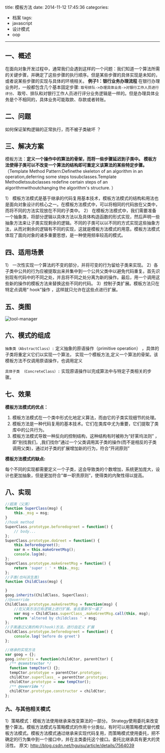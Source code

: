 title: 模板方法
date: 2014-11-12 17:45:36
categories:
- 档案
tags:
- javascript
- 设计模式
- oop
---
## 一、概述
在面向对象开发过程中，通常我们会遇到这样的一个问题：我们知道一个算法所需的关键步骤，并确定了这些步骤的执行顺序。但是某些步骤的具体实现是未知的，或者说某些步骤的实现与具体的环境相关。
**例子1：银行业务办理流程**
在银行办理业务时，一般都包含几个基本固定步骤:
`取号排队->办理具体业务->对银行工作人员进行评分。`
取号、排队和对银行工作人员进行评分业务逻辑是一样的。但是办理具体业务是个不相同的，具体业务可能取款、存款或者转账。

## 二、问题

如何保证架构逻辑的正常执行，而不被子类破坏 ？

## 三、解决方案

模板方法：**定义一个操作中的算法的骨架，而将一些步骤延迟到子类中。 模板方法使得子类可以不改变一个算法的结构即可重定义该算法的某些特定步骤。**（Template Method Pattern:Definethe skeleton of an algorithm in an operation,deferring some steps tosubclasses.Template Methodletssubclasses redefine certain steps of an algorithmwithoutchanging the algorithm's structure. ）

1） 模板方法模式是基于继承的代码复用基本技术，模板方法模式的结构和用法也是面向对象设计的核心之一。在模板方法模式中，可以将相同的代码放在父类中，而将不同的方法实现放在不同的子类中。
2） 在模板方法模式中，我们需要准备一个抽象类，将部分逻辑以具体方法以及具体构造函数的形式实现，然后声明一些抽象方法来让子类实现剩余的逻辑。不同的子类可以以不同的方式实现这些抽象方法，从而对剩余的逻辑有不同的实现，这就是模板方法模式的用意。模板方法模式体现了面向对象的诸多重要思想，是一种使用频率较高的模式。

## 四、适用场景

1） 一次性实现一个算法的不变的部分，并将可变的行为留给子类来实现。
2）各子类中公共的行为应被提取出来并集中到一个公共父类中以避免代码重复。首先识别现有代码中的不同之处，并且将不同之处分离为新的操作。最后，用一个调用这些新的操作的模板方法来替换这些不同的代码。
3）控制子类扩展。模板方法只在特定点调用“ hook”操作 ，这样就只允许在这些点进行扩展。

## 五、类图
![tool-manager](http://yspe2371e4aa7697989.yunshipei.cn/dHlwZT1mdyZzaXplPTY0MCZzcmM9YUhSMGNDVXpRU1V5UmlVeVJtMTVMbU56Wkc0dWJtVjBKVEpHZFhCc2IyRmtjeVV5UmpJd01USXdOU1V5UmpFMEpUSkdNVE16TmprMk5UQTVNMTh4TURRNExtcHdadz09)

## 六、模式的组成

`抽象类（AbstractClass）:` 定义抽象的原语操作（primitive operation） ，具体的子类将重定义它们以实现一个算法， 实现一个模板方法,定义一个算法的骨架。该模板方法不仅调用原语操作，也调用定义

`具体子类 （ConcreteClass）:`  实现原语操作以完成算法中与特定子类相关的步骤。


## 七、效果

**模板方法模式的优点：**

1)  模板方法模式在一个类中形式化地定义算法，而由它的子类实现细节的处理。
2)  模板方法是一种代码复用的基本技术。它们在类库中尤为重要，它们提取了类库中的公共行为。
3)  模板方法模式导致一种反向的控制结构，这种结构有时被称为“好莱坞法则” ，即“别找我们，,我们找你”通过一个父类调用其子类的操作(而不是相反的子类调用父类)，通过对子类的扩展增加新的行为，符合“开闭原则”

**模板方法模式的缺点:**

每个不同的实现都需要定义一个子类，这会导致类的个数增加，系统更加庞大，设计也更加抽象，但是更加符合“单一职责原则”，使得类的内聚性得以提高。

## 八、实现
```javascript
//超类（父类）
function SuperClass(msg) {
	this._msg = msg;
}
//hook method
SuperClass.prototype.beforedogreet = function() {
	// body...
};
SuperClass.prototype.doGreet = function() {
	this.beforedogreet();
	var m = this.makeGreetMsg();
	console.log(m);
};
SuperClass.prototype.makeGreetMsg = function() {
	return 'super : ' + this._msg;
};
//子类(也叫派生类)
function ChildClass(msg) {

}
goog.inherits(ChildClass, SuperClass);
//@override
ChildClass.prototype.makeGreetMsg = function(msg) {
	//在父类方法已有逻辑上进行扩展。省去重新写一遍了
	var msg = ChildClass.superClass_.makeGreetMsg.call(this, msg);
	return 'altered by childclass ' + msg;
};
//子类通过父类的构子(hook)方法，进行自定义 扩展
ChildClass.prototype.beforedogreet = function() {
	console.log('before do greet')
};

//继承的实现方法
var goog = {};
goog.inherits = function(childCtor, parentCtor) {
  /** @constructor */
  function tempCtor() {};
  tempCtor.prototype = parentCtor.prototype;
  childCtor.superClass_ = parentCtor.prototype;
  childCtor.prototype = new tempCtor();
  /** @override */
  childCtor.prototype.constructor = childCtor;
};
```

### 九、与其他相关模式

1）策略模式：模板方法使用继承来改变算法的一部分。 Strategy使用委托来改变整个算法。模板方法模式与策略模式的作用十分类似，有时可以用策略模式替代模板方法模式。模板方法模式通过继承来实现代码复用，而策略模式使用委托，把不确定的行为集中到一个接口中，并在主类委托这个接口。委托比继承具有更大的灵活性。
原文: http://blog.csdn.net/hguisu/article/details/7564039